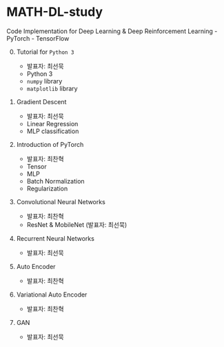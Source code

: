 # MATH-DL-study

Code Implementation for Deep Learning & Deep Reinforcement Learning
    - PyTorch
    - TensorFlow

0. Tutorial for ```Python 3```
    - 발표자: 최선묵
    - Python 3
    - ```numpy``` library
    - ```matplotlib``` library
    
1. Gradient Descent
    - 발표자: 최선묵
    - Linear Regression
    - MLP classification
    
2. Introduction of PyTorch
    - 발표자: 최찬혁
    - Tensor
    - MLP
    - Batch Normalization
    - Regularization
    
3. Convolutional Neural Networks
    - 발표자: 최찬혁
    - ResNet & MobileNet (발표자: 최선묵)
    
4. Recurrent Neural Networks
    - 발표자: 최선묵
    
5. Auto Encoder
    - 발표자: 최찬혁
    
6. Variational Auto Encoder
    - 발표자: 최찬혁
    
7. GAN 
    - 발표자: 최선묵
